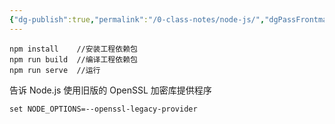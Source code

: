 ```yaml
---
{"dg-publish":true,"permalink":"/0-class-notes/node-js/","dgPassFrontmatter":true,"created":"2023-10-07T08:57:10.390+08:00"}
---
```


```shell
npm install    //安装工程依赖包
npm run build  //编译工程依赖包
npm run serve  //运行
```

告诉 Node.js 使用旧版的 OpenSSL 加密库提供程序

```shell
set NODE_OPTIONS=--openssl-legacy-provider
```
